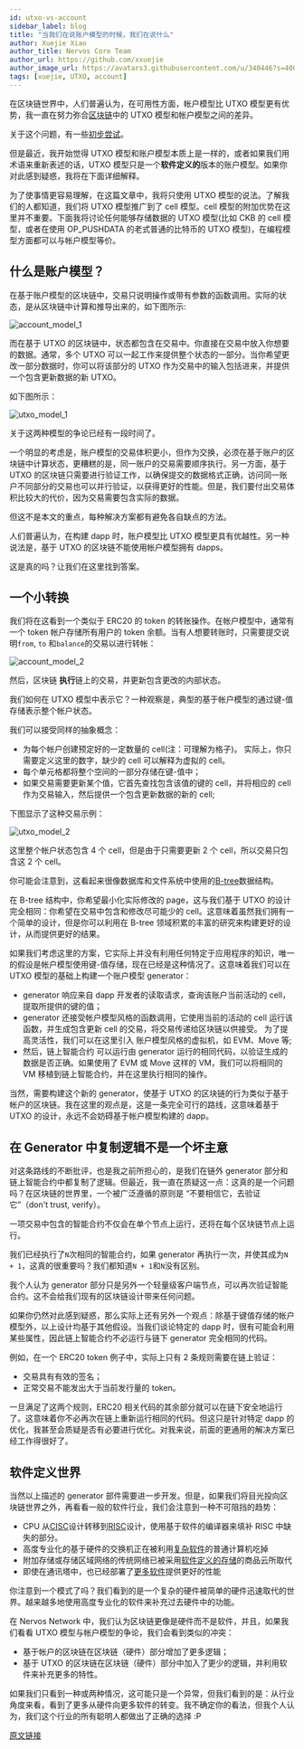 ```yaml
---
id: utxo-vs-account
sidebar_label: blog
title: "当我们在说账户模型的时候，我们在说什么"
author: Xuejie Xiao
author_title: Nervos Core Team
author_url: https://github.com/xxuejie
author_image_url: https://avatars3.githubusercontent.com/u/340446?s=400&v=4
tags: [xuejie, UTXO, account]
---
```


在区块链世界中，人们普遍认为，在可用性方面，帐户模型比 UTXO 模型更有优势，我一直在努力弥合[区块链](https://github.com/nervosnetwork/ckb)中的 UTXO 模型和帐户模型之间的差异。

<!--truncate-->

关于这个问题，有一些[初步尝试](https://medium.com/nervosnetwork/https-medium-com-nervosnetwork-animagus-part-1-introduction-66fa8ce27ccd-cfb361a7d883)。

但是最近，我开始觉得 UTXO 模型和账户模型本质上是一样的，或者如果我们用术语来重新表述的话，UTXO 模型只是一个**软件定义的**版本的账户模型。如果你对此感到疑惑，我将在下面详细解释。

为了使事情更容易理解，在这篇文章中，我将只使用 UTXO 模型的说法。了解我们的人都知道，我们将 UTXO 模型推广到了 cell 模型。cell 模型的附加优势在这里并不重要。下面我将讨论任何能够存储数据的 UTXO 模型(比如 CKB 的 cell 模型，或者在使用 OP_PUSHDATA 的老式普通的比特币的 UTXO 模型)，在编程模型方面都可以与帐户模型等价。

## 什么是账户模型？

在基于账户模型的区块链中，交易只说明操作或带有参数的函数调用。实际的状态，是从区块链中计算和推导出来的，如下图所示:

![account_model_1](/img/blog/utxo-vs-account-1.svg)

而在基于 UTXO 的区块链中，状态都包含在交易中。你直接在交易中放入你想要的数据。通常，多个 UTXO 可以一起工作来提供整个状态的一部分。当你希望更改一部分数据时，你可以将该部分的 UTXO 作为交易中的输入包括进来，并提供一个包含更新数据的新 UTXO。

如下图所示：

![utxo_model_1](/img/blog/utxo-vs-account-2.svg)

关于这两种模型的争论已经有一段时间了。

一个明显的考虑是，账户模型的交易体积更小，但作为交换，必须在基于账户的区块链中计算状态，更糟糕的是，同一账户的交易需要顺序执行。另一方面，基于 UTXO 的区块链只需要进行验证工作，以确保提交的数据格式正确，访问同一账户不同部分的交易也可以并行验证，以获得更好的性能。但是，我们要付出交易体积比较大的代价，因为交易需要包含实际的数据。

但这不是本文的重点，每种解决方案都有避免各自缺点的方法。

人们普遍认为，在构建 dapp 时，账户模型比 UTXO 模型更具有优越性。另一种说法是，基于 UTXO 的区块链不能使用帐户模型拥有 dapps。

这是真的吗？让我们在这里找到答案。

## 一个小转换

我们将在这看到一个类似于 ERC20 的 token 的转账操作。在帐户模型中，通常有一个 token 帐户存储所有用户的 token 余额。当有人想要转账时，只需要提交说明`from`, `to` 和`balance`的交易以进行转帐：

![account_model_2](/img/blog/utxo-vs-account-3.svg)

然后，区块链 **执行**链上的交易，并更新包含更改的内部状态。

我们如何在 UTXO 模型中表示它？一种观察是，典型的基于帐户模型的通过键-值存储表示整个帐户状态。

我们可以接受同样的抽象概念：

- 为每个帐户创建预定好的一定数量的 cell(注：可理解为格子)。 实际上，你只需要定义这里的数字，缺少的 cell 可以解释为虚拟的 cell。
- 每个单元格都将整个空间的一部分存储在键-值中；
- 如果交易需要更新某个值，它首先查找包含该值的键的 cell，并将相应的 cell 作为交易输入，然后提供一个包含更新数据的新的 cell;

下图显示了这种交易示例：

![utxo_model_2](/img/blog/utxo-vs-account-4.svg)

这里整个帐户状态包含 4 个 cell，但是由于只需要更新 2 个 cell，所以交易只包含这 2 个 cell。

你可能会注意到，这看起来很像数据库和文件系统中使用的[B-tree](https://en.wikipedia.org/wiki/B-tree)数据结构。

在 B-tree 结构中，你希望最小化实际修改的 page，这与我们基于 UTXO 的设计完全相同：你希望在交易中包含和修改尽可能少的 cell。这意味着虽然我们拥有一个简单的设计，但是你可以利用在 B-tree 领域积累的丰富的研究来构建更好的设计，从而提供更好的结果。

如果我们考虑这里的方案，它实际上并没有利用任何特定于应用程序的知识，唯一的假设是帐户模型使用键-值存储，现在已经是这种情况了。这意味着我们可以在 UTXO 模型的基础上构建一个账户模型 generator：

- generator 响应来自 dapp 开发者的读取请求，查询该账户当前活动的 cell，提取所提供的键的值；
- generator 还接受帐户模型风格的函数调用，它使用当前的活动的 cell 运行该函数，并生成包含更新 cell 的交易，将交易传递给区块链以供接受。 为了提高灵活性，我们可以在这里引入 账户模型风格的虚拟机，如 EVM、Move 等;
- 然后，链上智能合约 可以运行由 generator 运行的相同代码，以验证生成的数据是否正确。如果使用了 EVM 或 Move 这样的 VM，我们可以将相同的 VM 移植到链上智能合约，并在这里执行相同的操作。

当然，需要构建这个新的 generator，使基于 UTXO 的区块链的行为类似于基于帐户的区块链。我在这里的观点是，这是一条完全可行的路线，这意味着基于 UTXO 的设计，永远不会妨碍基于帐户模型构建的 dapp。

## 在 Generator 中复制逻辑不是一个坏主意

对这条路线的不断批评，也是我之前所担心的，是我们在链外 generator 部分和链上智能合约中都复制了逻辑。但最近，我一直在质疑这一点：这真的是一个问题吗？在区块链的世界里，一个被广泛遵循的原则是 “不要相信它，去验证它”（don't trust, verify）。

一项交易中包含的智能合约不仅会在单个节点上运行，还将在每个区块链节点上运行。

我们已经执行了`N`次相同的智能合约，如果 generator 再执行一次，并使其成为`N + 1`，这真的很重要吗？我们都知道`N + 1`和`N`没有区别。

我个人认为 generator 部分只是另外一个轻量级客户端节点，可以再次验证智能合约。这不会给我们现有的区块链设计带来任何问题。

如果你仍然对此感到疑惑，那么实际上还有另外一个观点：除基于键值存储的帐户模型外，以上设计均基于其他假设。当我们谈论特定的 dapp 时，很有可能会利用某些属性，因此链上智能合约不必运行与链下 generator 完全相同的代码。

例如，在一个 ERC20 token 例子中，实际上只有 2 条规则需要在链上验证：

- 交易具有有效的签名；
- 正常交易不能发出大于当前发行量的 token。

一旦满足了这两个规则，ERC20 相关代码的其余部分就可以在链下安全地运行了。这意味着你不必再次在链上重新运行相同的代码。但这只是针对特定 dapp 的优化，我甚至会质疑是否有必要进行优化。对我来说，前面的更通用的解决方案已经工作得很好了。

## 软件定义世界

当然以上描述的 generator 部件需要进一步开发。但是，如果我们将目光投向区块链世界之外，再看看一般的软件行业，我们会注意到一种不可阻挡的趋势：

- CPU 从[CISC](https://en.wikipedia.org/wiki/Complex_instruction_set_computer)设计转移到[RISC](https://en.wikipedia.org/wiki/Reduced_instruction_set_computer)设计，使用基于软件的编译器来填补 RISC 中缺失的部分。
- 高度专业化的基于硬件的交换机正在被利用[复杂软件](https://github.com/snabbco/snabb)的普通计算机吃掉
- 附加存储或存储区域网络的传统网络已被采用[软件定义的存储](https://www.redhat.com/en/topics/data-storage/software-defined-storage)的商品云所取代
- 即使在通讯塔中，也已经部署了[更多软件](https://venturebeat.com/2019/06/17/ericsson-updates-5g-cell-tower-software-to-improve-speed-and-coverage/)提供更好的性能

你注意到一个模式了吗？我们看到的是一个复杂的硬件被简单的硬件迅速取代的世界。越来越多地使用高度专业化的软件来补充过去硬件中的功能。

在 Nervos Network 中，我们认为区块链更像是硬件而不是软件，并且，如果我们看看 UTXO 模型与帐户模型的争论，我们会看到类似的冲突：

- 基于帐户的区块链在区块链（硬件）部分增加了更多逻辑；
- 基于 UTXO 的区块链在区块链（硬件）部分中加入了更少的逻辑，并利用软件来补充更多的特性。

如果我们只看到一种或两种情况，这可能只是一个异常，但我们看到的是：从行业角度来看，看到了更多从硬件向更多软件的转变。我不确定你的看法，但我个人认为，我们这个行业的所有聪明人都做出了正确的选择 :P

[原文链接](https://xuejie.space/2020_03_20_what_do_we_mean_when_we_say_account_model/)